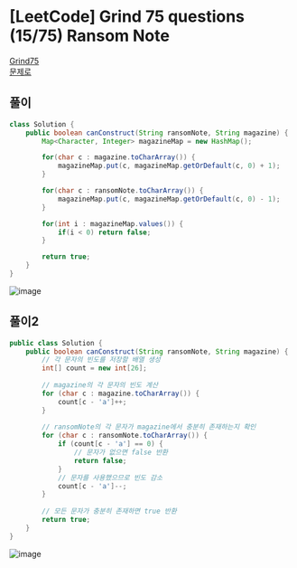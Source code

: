 # [LeetCode] Grind 75 questions (15/75) Ransom Note
<a href="https://www.techinterviewhandbook.org/grind75" target="_blank">Grind75</a>  
<a href="https://leetcode.com/problems/ransom-note/" target="_blank">문제로</a>

## 풀이
```java
class Solution {
    public boolean canConstruct(String ransomNote, String magazine) {
        Map<Character, Integer> magazineMap = new HashMap();

        for(char c : magazine.toCharArray()) {
            magazineMap.put(c, magazineMap.getOrDefault(c, 0) + 1);
        }

        for(char c : ransomNote.toCharArray()) {
            magazineMap.put(c, magazineMap.getOrDefault(c, 0) - 1);
        }

        for(int i : magazineMap.values()) {
            if(i < 0) return false;
        }

        return true;
    }
}
```

![image](https://github.com/nullnull-kim/nullnull-kim.github.io/assets/77221161/b6ea5a8f-14ff-4b8c-bdbb-69d40aebc614)

## 풀이2
```java
public class Solution {
    public boolean canConstruct(String ransomNote, String magazine) {
        // 각 문자의 빈도를 저장할 배열 생성
        int[] count = new int[26];
        
        // magazine의 각 문자의 빈도 계산
        for (char c : magazine.toCharArray()) {
            count[c - 'a']++;
        }
        
        // ransomNote의 각 문자가 magazine에서 충분히 존재하는지 확인
        for (char c : ransomNote.toCharArray()) {
            if (count[c - 'a'] == 0) {
                // 문자가 없으면 false 반환
                return false;
            }
            // 문자를 사용했으므로 빈도 감소
            count[c - 'a']--;
        }
        
        // 모든 문자가 충분히 존재하면 true 반환
        return true;
    }
}
```

![image](https://github.com/nullnull-kim/nullnull-kim.github.io/assets/77221161/3a4111a0-9b77-4953-841c-05150e045102)